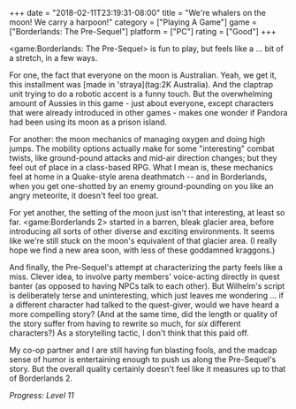 +++
date = "2018-02-11T23:19:31-08:00"
title = "We're whalers on the moon!  We carry a harpoon!"
category = ["Playing A Game"]
game = ["Borderlands: The Pre-Sequel"]
platform = ["PC"]
rating = ["Good"]
+++

<game:Borderlands: The Pre-Sequel> is fun to play, but feels like a ... bit of a stretch, in a few ways.

For one, the fact that everyone on the moon is Australian.  Yeah, we get it, this installment was [made in 'straya](tag:2K Australia).  And the claptrap unit trying to do a robotic accent is a funny touch.  But the overwhelming amount of Aussies in this game - just about everyone, except characters that were already introduced in other games - makes one wonder if Pandora had been using its moon as a prison island.

For another: the moon mechanics of managing oxygen and doing high jumps.  The mobility options actually make for some "interesting" combat twists, like ground-pound attacks and mid-air direction changes; but they feel out of place in a class-based RPG.  What I mean is, these mechanics feel at home in a Quake-style arena deathmatch -- and in Borderlands, when you get one-shotted by an enemy ground-pounding on you like an angry meteorite, it doesn't feel too great.

For yet another, the setting of the moon just isn't that interesting, at least so far.  <game:Borderlands 2> started in a barren, bleak glacier area, before introducing all sorts of other diverse and exciting environments.  It seems like we're still stuck on the moon's equivalent of that glacier area.  (I really hope we find a new area soon, with less of these goddamned kraggons.)

And finally, the Pre-Sequel's attempt at characterizing the party feels like a miss.  Clever idea, to involve party members' voice-acting directly in quest banter (as opposed to having NPCs talk to each other).  But Wilhelm's script is deliberately terse and uninteresting, which just leaves me wondering ... if a different character had talked to the quest-giver, would we have heard a more compelling story?  (And at the same time, did the length or quality of the story suffer from having to rewrite so much, for <i>six</i> different characters?)  As a storytelling tactic, I don't think that this paid off.

My co-op partner and I are still having fun blasting fools, and the madcap sense of humor is entertaining enough to push us along the Pre-Sequel's story.  But the overall quality certainly doesn't feel like it measures up to that of Borderlands 2.

<i>Progress: Level 11</i>
